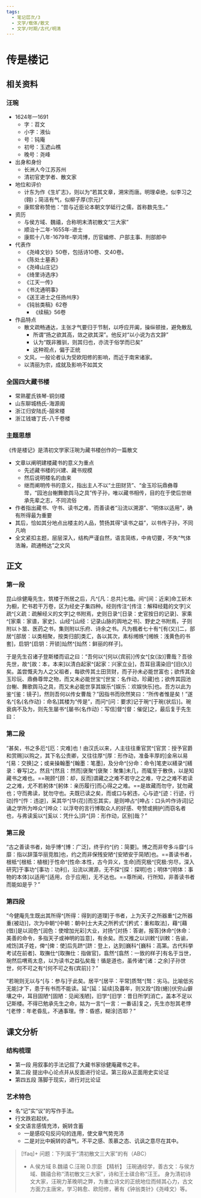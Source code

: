 ```yaml
---
tags:
  - 笔记层次/3
  - 文学/载体/散文
  - 文学/时期/古代/明清
---
```


# 传是楼记

## 相关资料

### 汪琬
- 1624年—1691
	- 字：苕文
	- 小字：液仙
	- 号：钝庵
	- 初号：玉遮山樵
	- 晚号：尧峰
- 出身和身份
	- 长洲人今江苏苏州
	- 清初官吏学者、散文家
- 地位和评价
	- 计东为作《生圹志》，则以为“若其文章，溯宋而唐。明理卓绝，似李习之(翱)；简洁有气，似柳子厚{宗元}”
	- 康熙曾称赞他：“尝与近臣论本朝文学砥行之儒，首称数先生。”
- 资历
	- 与侯方域、魏禧，合称明末清初散文“三大家”
	- 顺治十二年-1655年-进士
	- 康熙十八年-1679年-举鸿博，历官编修、户部主事、刑部郎中
- 代表作
	- 《尧峰文钞》50卷，包括诗10卷、文40卷。
	- 《陈处士墓表》
	- 《尧峰山庄记》
	- 《绮里诗选序》
	- 《江天一传》
	- 《书沈通明事》
	- 《送王进士之任扬州序》
	- 《钝翁类稿》62卷
		- 《续稿》56卷
- 作品特点
	- 散文疏畅通达，主张才气要归于节制，以呼应开阖，操纵顿挫，避免散乱
		- 所谓“扬之欲其高，敛之欲其深”。他反对“以小说为古文辞”
		- 认为“既非雅驯，则其归也，亦流于俗学而已矣”
		- 这种观点，偏于正统
	- 文风，一般论者认为受欧阳修的影响，而近于南宋诸家。
	- 以清丽为宗，成就及影响不如其文


### 全国四大藏书楼

- 常熟瞿氏铁琴-铜剑楼
- 山东聊城杨氏-海源阁
- 浙江归安陆氏-皕宋楼
- 浙江钱塘丁氏-八千卷楼

### 主题思想

《传是楼记》是清初文学家汪琬为藏书楼创作的一篇散文
- 文章以阐明建楼藏书的意义为重点
	- 先述藏书楼的兴建、藏书规模
	- 然后说明楼名的由来
	- 继而阐明传书的意义，指出主人不以“土田财货”、“金玉珍玩鼎彝尊斝，“园池台榭舞歌舆马之具”传子孙，唯以藏书相传，目的在于使后世继承先辈之志，不同流俗
- 作者指出藏书、守书、读书之难，而善读者“沿流以溯源”、“明体以适用”，确有所得最为重要
- 其后，恰如其分地点出楼主的人品，赞扬其得“读书之益”，以书传子孙，不同凡响
- 全文紧扣主题，层层深入，结构严谨自然，语言简练，中肯切要，不失“气体浩瀚，疏通畅达”之文风


## 正文

### 第一段

昆山徐健庵先生，筑楼于所居之后，凡^[凡：总共]七楹。间^[间：近来]命工斫木为橱，贮书若干万卷，区为经史子集四种。经则传注^[传注：解释经籍的文字]义疏^[义疏：疏解经义的文字]之书附焉，史则日录^[日录：史官按日的记录]、家乘^[家乘：家谱，家史]、山经^[山经：记录山脉的舆地之书]、野史之书附焉，子则附以卜筮、医药之书，集则附以乐府、诗余之书。凡为楓者七十有^[有(又)]二，部居^[部居：以类相聚，按类归部]类汇，各以其次，素标缃帙^[缃帙：浅黄色的书套]，启钥^[启钥：开锁]灿然^[灿然：鲜丽的样子]。

于是先生召诸子登斯楼而诏之曰：“吾何以^[何以{宾前}]传女^[女(汝)]曹哉？吾徐先世，故^[故：本，本来]以清白起家^[起家：兴家立业]，吾耳目濡染旧^[旧(久)]矣。盖尝慨夫为人之父祖者，每欲传其土田货财，而子孙未必能世富也；欲传其金玉珍玩、鼎彝尊斝之物，而又未必能世宝^[世宝：名作动，珍藏]也；欲传其园池台榭、舞歌舆马之具，而又未必能世享其娱乐^[娱乐：欢娱快乐]也。吾方以此为鉴^[鉴：镜子]，然则吾何以传女曹哉？”因指书而欣然笑曰：“所传者惟是矣！”遂名^[名{名作动}：命名]其楼为“传是”，而问^[问：要求]记于琬^[于琬{状后}]。琬衰病不及为，则先生屡书^[屡书{名作动}：写信]督^[督：催促]之，最后复于先生曰：

### 第二段

“甚矣，书之多厄^[厄：灾难]也！由汉氏以来，人主往往重官赏^[官赏：授予官爵和赏赐]以购之，其下名公贵卿，又往往厚^[厚：形作动，准备丰厚的]金帛以易^[易：交换]之；或亲操翰墨^[翰墨：笔墨]，及分命^[分命：命令]笔吏以繕录^[繕录：眷写]之。然且^[然且：然而]襃聚^[襃聚：聚集]未几，而辄至于散佚，以是知藏书之难也。==琬顾^[顾：却，反而]谓藏之之难不若守之之难，守之之难不若读之之难，尤不若躬体^[躬体：亲历履行]而心得之之难。==是故藏而勿守，犹勿藏也；守而弗读，犹勿守也。夫既已读之矣，而或口与躬违，心与迹^[迹：行迹，行动]忤^[忤：违逆]，采其华^[华(花)]而忘其实，是则呻占^[呻占：口头吟作诗词]记诵之学所为哗众^[哗众：以浮夸的言行博取众人的好感、夸赞或拥护]而窃名者也，与弗读奚以^[奚以：凭什么]异^[异：形作动，区别]哉？”

### 第三段

“古之善读书者，始乎博^[博：广泛]，终乎约^[约：简要]。博之而非夸多斗靡^[斗靡：指以辞藻华丽竞胜]也，约之而非保残安陋^[安陋安于简陋]也。==善读书者，根柢^[根柢：植根]于性命^[性命:本性，古今异义，生命]而究极^[究极:穷尽，深入研究]于事功^[事功：功利]，沿流以溯源，无不探^[探：探明]也；明体^[明体：事物的本体]以适用^[适用，合于应用]，无不达也。==尊所闻，行所知，非善读书者而能如是乎？”

### 第四段

“今健庵先生既出其所得^[所得：得到的道理]于书者，上为天子之所器重^[之所器重{被动}]，次为中朝^[中朝：朝中]士大夫之所矜式^[矜式：重和取法]，藉^[藉(借)]是以润色^[润色：使增加光彩]大业，对扬^[对扬：答谢，报答]休命^[休命：美善的命令，多指天子或神明的旨意]，有余矣。而又推之以训敕^[训敕：告谕，戒饬]其子姓，俾^[俾：使]后先跻^[跻：登上，达到]巍科^[巍科：高第。古代科挙考试在前者]、取撫仕^[取撫仕：指做官]，翕然^[翕然：一致的样子]有名于当世，琬然后喟焉太息，以为读书之益弘矣哉！循是道也，虽传诸^[诸：之余]子孙世世，何不可之有^[何不可之有{宾前}]？”

“若琬则无以与^[与：参与]于此矣。居平^[居平：平常]质驽^[驽：劣马。比喻低劣无能]才下，患于有书而不能读。延^[延：延续]及暮年，则又跧^[跧(蜷)]伏穷山僻壤之中，耳目固陋^[固陋：见闻浅陋]，旧学^[旧学：昔日所学]消亡，盖本不足以记斯楼。不得已勉承先生之命，姑为一言^[一言：一番话]复之，先生亦恕其老悖^[老悖：年老昏乱，不通事理。悖：昏惑，糊涂]否耶？”

## 课文分析

### 结构梳理

- 第一段 用叙事的手法记叙了大藏书家徐健庵藏书之丰。
- 第二段 提出中心论点并从反面进行论证。第三段从正面用史实论证
- 第四五段 落脚于现实，进行对比论证

### 艺术特色

- 名“记”实“议”的写作手法。
- 行文跌宕起伏。
- 全文语言感情充沛，婉转含蓄
	- 一是感叹句反问句的连用，使文章气势充沛
	- 二是对比中婉转的语气，不平之感、羡慕之态、讥讽之意尽在其中。



>[!faq]+  问题：下列属于“清初散文三大家”的有（ABC）
> - A.侯方域 B.魏禧 C.汪琬 D.宗臣
>【精析】
> 汪琬通经学，善古文：与侯方域、魏禧合称“清初散文三大家”，诗和王士祺合称“汪王。
> 身为清初诗文大家，汪琬力革晚明之弊，为重立诗文的正统地位而倾其心力，古文方面力主唐宋，学习韩愈、欧阳修，著有《钟翁类针》《尧峰文）等。
